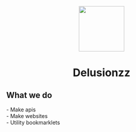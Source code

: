 <p align="center">
<img width="120px" src="https://avatars.githubusercontent.com/u/114194538?s=400&u=3c5e9bfe832fd797efc1da5ca3c46dec7f7a16a3.png">
</p>
<h1 align="center">Delusionzz</h1>
<h2 >What we do</h2>
- Make apis<br>
- Make websites<br>
- Utility bookmarklets<br>

